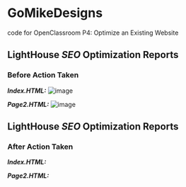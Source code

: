 # GoMikeDesigns
code for OpenClassroom P4: Optimize an Existing Website

## LightHouse _SEO_ Optimization Reports
### Before Action Taken
_**Index.HTML:**_
![image](https://user-images.githubusercontent.com/66642402/208536536-758486a8-5a5c-47e2-ac5f-20230d2bf941.png)


_**Page2.HTML:**_
![image](https://user-images.githubusercontent.com/66642402/208536860-e8f7317a-9ed8-4773-8a68-aa5dfefb6787.png)




## LightHouse _SEO_ Optimization Reports
### After Action Taken
_**Index.HTML:**_


_**Page2.HTML:**_

